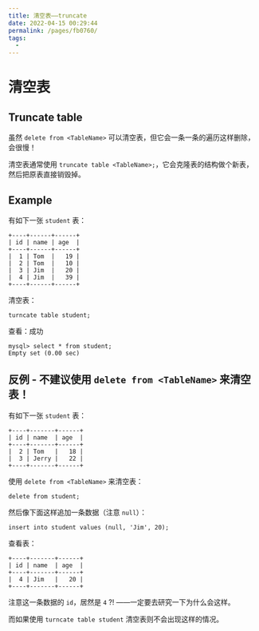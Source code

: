 ```yaml
---
title: 清空表——truncate
date: 2022-04-15 00:29:44
permalink: /pages/fb0760/
tags:
  - 
---
```

# 清空表

## Truncate table

虽然 `delete from <TableName>` 可以清空表，但它会一条一条的遍历这样删除，会很慢！

清空表通常使用 `truncate table <TableName>;`，它会克隆表的结构做个新表，然后把原表直接销毁掉。

## Example

有如下一张 `student` 表：

```mysql
+----+------+------+
| id | name | age  |
+----+------+------+
|  1 | Tom  |   19 |
|  2 | Tom  |   10 |
|  3 | Jim  |   20 |
|  4 | Jim  |   39 |
+----+------+------+
```
清空表：
```mysql
turncate table student;
```
查看：成功
```mysql
mysql> select * from student;
Empty set (0.00 sec)
```



## 反例 - 不建议使用 `delete from <TableName>` 来清空表！

有如下一张 `student` 表：

```mysql
+----+-------+------+
| id | name  | age  |
+----+-------+------+
|  2 | Tom   |   18 |
|  3 | Jerry |   22 |
+----+-------+------+
```

使用 `delete from <TableName>` 来清空表：

```mysql
delete from student;
```

然后像下面这样追加一条数据（注意 `null`）：

```mysql
insert into student values (null, 'Jim', 20);
```

查看表：

```mysql
+----+-------+------+
| id | name  | age  |
+----+-------+------+
|  4 | Jim   |   20 |
+----+-------+------+
```

注意这一条数据的 `id`，居然是 `4` ?! ——一定要去研究一下为什么会这样。

而如果使用 `turncate table student` 清空表则不会出现这样的情况。
